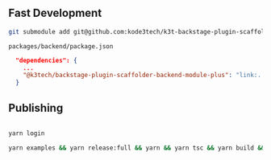 
## Fast Development

```sh
git submodule add git@github.com:kode3tech/k3t-backstage-plugin-scaffolder-backend-module-plus.git plugins/scaffolder-backend-module-plus
```


`packages/backend/package.json`

```json
  "dependencies": {
    ...
    "@k3tech/backstage-plugin-scaffolder-backend-module-plus": "link:../../plugins/scaffolder-backend-module-plus",
  }
```

## Publishing

```sh

yarn login

yarn examples && yarn release:full && yarn && yarn tsc && yarn build &&  yarn pack && yarn publish --non-interactive

```
